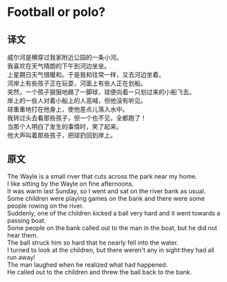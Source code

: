 # Football or polo?

## 译文

威尔河是横穿过我家附近公园的一条小河。  
我喜欢在天气晴朗的下午到河边坐坐。  
上星期日天气很暖和。于是我和往常一样，又去河边坐着。  
河岸上有些孩子正在玩耍，河面上有些人正在划船。  
突然，一个孩子狠狠地踢了一脚球，球便向着一只划过来的小船飞去。  
岸上的一些人对着小船上的人高喊，但他没有听见。  
球重重地打在他身上，使他差点儿落入水中。  
我转过头去看那些孩子，但一个也不见，全都跑了！  
当那个人明白了发生的事情时，笑了起来。  
他大声叫着那些孩子，把球扔回到岸上。  

## 原文

The Wayle is a small river that cuts across the park near my home.  
I like sitting by the Wayle on fine afternoons.  
It was warm last Sunday, so I went and sat on the river bank as usual.  
Some children were playing games on the bank and there were some people rowing on the river.  
Suddenly, one of the children kicked a ball very hard and it went towards a passing boat.  
Some people on the bank called out to the man in the boat, but he did not hear them.  
The ball struck him so hard that he nearly fell into the water.  
I turned to look at the children, but there weren't any in sight:they had all run away!  
The man laughed when he realized what had happened.  
He called out to the children and threw the ball back to the bank.  
